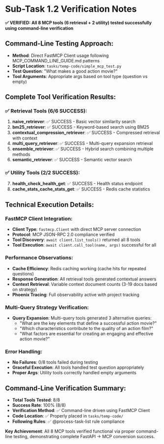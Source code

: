 # Sub-Task 1.2 Verification Notes

**✅ VERIFIED: All 8 MCP tools (6 retrieval + 2 utility) tested successfully using command-line verification**

## Command-Line Testing Approach:
- **Method**: Direct FastMCP Client usage following MCP_COMMAND_LINE_GUIDE.md patterns
- **Script Location**: `tasks/temp-code/simple_mcp_test.py`
- **Test Question**: "What makes a good action movie?"
- **Tool Arguments**: Appropriate args based on tool type (question vs empty)

## Complete Tool Verification Results:

### ✅ Retrieval Tools (6/6 SUCCESS):
1. **naive_retriever**: ✅ SUCCESS - Basic vector similarity search
2. **bm25_retriever**: ✅ SUCCESS - Keyword-based search using BM25
3. **contextual_compression_retriever**: ✅ SUCCESS - Compressed retrieval with context
4. **multi_query_retriever**: ✅ SUCCESS - Multi-query expansion retrieval  
5. **ensemble_retriever**: ✅ SUCCESS - Hybrid search combining multiple methods
6. **semantic_retriever**: ✅ SUCCESS - Semantic vector search

### ✅ Utility Tools (2/2 SUCCESS):
7. **health_check_health_get**: ✅ SUCCESS - Health status endpoint
8. **cache_stats_cache_stats_get**: ✅ SUCCESS - Redis cache statistics

## Technical Execution Details:

### FastMCP Client Integration:
- **Client Type**: `fastmcp.Client` with direct MCP server connection
- **Protocol**: MCP JSON-RPC 2.0 compliance verified
- **Tool Discovery**: `await client.list_tools()` returned all 8 tools
- **Tool Execution**: `await client.call_tool(name, args)` successful for all

### Performance Observations:
- **Cache Efficiency**: Redis caching working (cache hits for repeated questions)
- **Response Generation**: All retrieval tools generated contextual answers
- **Context Retrieval**: Variable context document counts (3-19 docs based on strategy)
- **Phoenix Tracing**: Full observability active with project tracking

### Multi-Query Strategy Verification:
- **Query Expansion**: Multi-query tools generated 3 alternative queries:
  - "What are the key elements that define a successful action movie?"
  - "Which characteristics contribute to the quality of an action film?"
  - "What factors are essential for creating an engaging and effective action movie?"

### Error Handling:
- **No Failures**: 0/8 tools failed during testing
- **Graceful Execution**: All tools handled test question appropriately
- **Proper Args**: Utility tools correctly handled empty arguments

## Command-Line Verification Summary:
- **Total Tools Tested**: 8/8
- **Success Rate**: 100% (8/8)
- **Verification Method**: ✅ Command-line driven using FastMCP Client
- **Code Location**: ✅ Properly placed in `tasks/temp-code/`
- **Following Rules**: ✅ @process-task-list rule compliance

**Key Achievement**: All 8 MCP tools verified functional via proper command-line testing, demonstrating complete FastAPI → MCP conversion success. 